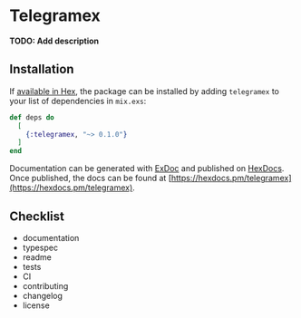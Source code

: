 # Telegramex

**TODO: Add description**

## Installation

If [available in Hex](https://hex.pm/docs/publish), the package can be installed
by adding `telegramex` to your list of dependencies in `mix.exs`:

```elixir
def deps do
  [
    {:telegramex, "~> 0.1.0"}
  ]
end
```

Documentation can be generated with [ExDoc](https://github.com/elixir-lang/ex_doc)
and published on [HexDocs](https://hexdocs.pm). Once published, the docs can
be found at [https://hexdocs.pm/telegramex](https://hexdocs.pm/telegramex).


## Checklist

- documentation
- typespec
- readme
- tests
- CI
- contributing
- changelog
- license
